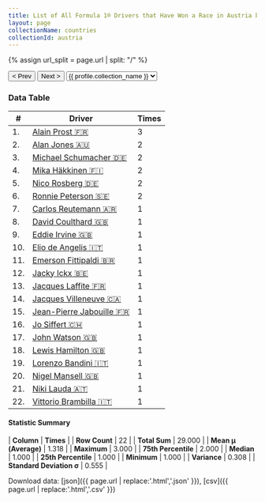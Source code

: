 ```yaml
---
title: List of All Formula 1® Drivers that Have Won a Race in Austria by Number of Times
layout: page
collectionName: countries
collectionId: austria
---
```


{% assign url_split = page.url | split: "/" %}
<div id="collection-navigation">
<button onclick="selector.options[selector.selectedIndex-1].value && (window.location = selector.options[selector.selectedIndex-1].value);">&lt; Prev</button>
<button onclick="selector.options[selector.selectedIndex+1].value && (window.location = selector.options[selector.selectedIndex+1].value);">Next &gt;</button>
<select id="selector" onchange="this.options[this.selectedIndex].value && (window.location = this.options[this.selectedIndex].value);">
  {% for collectionId in site.data[page.collectionName].refs %}
    {% if collectionId == page.collectionId %}
      {% assign selected = "selected" %}
    {% else %}
      {% assign selected = "" %}
    {% endif %}
    {% assign profile = site.data[page.collectionName][collectionId].profile %}
    <option value="/f1/{{ page.collectionName }}/{{ collectionId }}/{{ url_split[4] }}" {{ selected }}>{{ profile.collection_name }}</option>
  {% endfor %}
</select>
</div>

<canvas id="chart" width="400" height="180"></canvas>
<script>
var data = {
  "labels" : [
    "Alain Prost",
    "Alan Jones",
    "Michael Schumacher",
    "Mika Häkkinen",
    "Nico Rosberg",
    "Ronnie Peterson",
    "Carlos Reutemann",
    "David Coulthard",
    "Eddie Irvine",
    "Elio de Angelis",
    "Emerson Fittipaldi",
    "Jacky Ickx",
    "Jacques Laffite",
    "Jacques Villeneuve",
    "Jean-Pierre Jabouille",
    "Jo Siffert",
    "John Watson",
    "Lewis Hamilton",
    "Lorenzo Bandini",
    "Nigel Mansell",
    "Niki Lauda",
    "Vittorio Brambilla"
  ],
  "datasets" : [
    {
      "label" : "Times",
      "data" : [
        3,
        2,
        2,
        2,
        2,
        2,
        1,
        1,
        1,
        1,
        1,
        1,
        1,
        1,
        1,
        1,
        1,
        1,
        1,
        1,
        1,
        1
      ],
      "borderColor" : [
        "#1D181E",
        "#1D181E",
        "#1D181E",
        "#1D181E",
        "#1D181E",
        "#1D181E",
        "#1D181E",
        "#1D181E",
        "#1D181E",
        "#1D181E",
        "#1D181E",
        "#1D181E",
        "#1D181E",
        "#1D181E",
        "#1D181E",
        "#1D181E",
        "#1D181E",
        "#1D181E",
        "#1D181E",
        "#1D181E",
        "#1D181E",
        "#1D181E"
      ],
      "borderWidth" : 1,
      "backgroundColor" : [
        "#9C8E8D",
        "#9C8E8D",
        "#9C8E8D",
        "#9C8E8D",
        "#9C8E8D",
        "#9C8E8D",
        "#9C8E8D",
        "#9C8E8D",
        "#9C8E8D",
        "#9C8E8D",
        "#9C8E8D",
        "#9C8E8D",
        "#9C8E8D",
        "#9C8E8D",
        "#9C8E8D",
        "#9C8E8D",
        "#9C8E8D",
        "#9C8E8D",
        "#9C8E8D",
        "#9C8E8D",
        "#9C8E8D",
        "#9C8E8D"
      ]
    }
  ]
};
var options = {
  legend: {
    display: false
  },
  scales: {
    xAxes: [{
      ticks: {
        beginAtZero: true,
        maxRotation: 180,
        display: window.innerWidth > 800
      }
    }],
    yAxes: [{
      ticks: {
        beginAtZero: true
      }
    }]
  },
  onResize: function(chart, size) {
    chart.options.scales.xAxes[0].ticks.display = size.width > 800;
  }
};
var chart = new Chart("chart", {
    data: data,
    type: 'bar',
    options: options
});
</script>



### Data Table

| # | Driver | Times |
|--|--|--|
| 1. | [Alain Prost 🇫🇷](/f1/drivers/prost) | 3 |
| 2. | [Alan Jones 🇦🇺](/f1/drivers/jones) | 2 |
| 3. | [Michael Schumacher 🇩🇪](/f1/drivers/michael_schumacher) | 2 |
| 4. | [Mika Häkkinen 🇫🇮](/f1/drivers/hakkinen) | 2 |
| 5. | [Nico Rosberg 🇩🇪](/f1/drivers/rosberg) | 2 |
| 6. | [Ronnie Peterson 🇸🇪](/f1/drivers/peterson) | 2 |
| 7. | [Carlos Reutemann 🇦🇷](/f1/drivers/reutemann) | 1 |
| 8. | [David Coulthard 🇬🇧](/f1/drivers/coulthard) | 1 |
| 9. | [Eddie Irvine 🇬🇧](/f1/drivers/irvine) | 1 |
| 10. | [Elio de Angelis 🇮🇹](/f1/drivers/angelis) | 1 |
| 11. | [Emerson Fittipaldi 🇧🇷](/f1/drivers/emerson_fittipaldi) | 1 |
| 12. | [Jacky Ickx 🇧🇪](/f1/drivers/ickx) | 1 |
| 13. | [Jacques Laffite 🇫🇷](/f1/drivers/laffite) | 1 |
| 14. | [Jacques Villeneuve 🇨🇦](/f1/drivers/villeneuve) | 1 |
| 15. | [Jean-Pierre Jabouille 🇫🇷](/f1/drivers/jabouille) | 1 |
| 16. | [Jo Siffert 🇨🇭](/f1/drivers/siffert) | 1 |
| 17. | [John Watson 🇬🇧](/f1/drivers/watson) | 1 |
| 18. | [Lewis Hamilton 🇬🇧](/f1/drivers/hamilton) | 1 |
| 19. | [Lorenzo Bandini 🇮🇹](/f1/drivers/bandini) | 1 |
| 20. | [Nigel Mansell 🇬🇧](/f1/drivers/mansell) | 1 |
| 21. | [Niki Lauda 🇦🇹](/f1/drivers/lauda) | 1 |
| 22. | [Vittorio Brambilla 🇮🇹](/f1/drivers/brambilla) | 1 |

#### Statistic Summary

| **Column** | **Times** |
| **Row Count** | 22 |
| **Total Sum** | 29.000 |
| **Mean μ (Average)** | 1.318 |
| **Maximum** | 3.000 |
| **75th Percentile** | 2.000 |
| **Median** | 1.000 |
| **25th Percentile** | 1.000 |
| **Minimum** | 1.000 |
| **Variance** | 0.308 |
| **Standard Deviation σ** | 0.555 |

Download data: [json]({{ page.url | replace:'.html','.json' }}), [csv]({{ page.url | replace:'.html','.csv' }})
